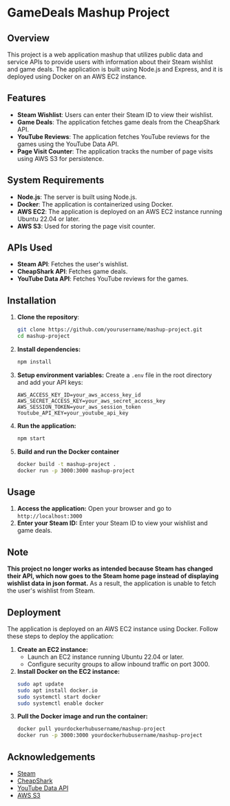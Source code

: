 # GameDeals Mashup Project

## Overview

This project is a web application mashup that utilizes public data and service APIs to provide users with information about their Steam wishlist and game deals. The application is built using Node.js and Express, and it is deployed using Docker on an AWS EC2 instance.

## Features

- **Steam Wishlist**: Users can enter their Steam ID to view their wishlist.
- **Game Deals**: The application fetches game deals from the CheapShark API.
- **YouTube Reviews**: The application fetches YouTube reviews for the games using the YouTube Data API.
- **Page Visit Counter**: The application tracks the number of page visits using AWS S3 for persistence.

## System Requirements

- **Node.js**: The server is built using Node.js.
- **Docker**: The application is containerized using Docker.
- **AWS EC2**: The application is deployed on an AWS EC2 instance running Ubuntu 22.04 or later.
- **AWS S3**: Used for storing the page visit counter.

## APIs Used

- **Steam API**: Fetches the user's wishlist.
- **CheapShark API**: Fetches game deals.
- **YouTube Data API**: Fetches YouTube reviews for the games.

## Installation

1. **Clone the repository**:
   ```sh
   git clone https://github.com/yourusername/mashup-project.git
   cd mashup-project
   ```

2. **Install dependencies:**
    ```sh
    npm install
    ```
3. **Setup environment variables:** Create a `.env` file in the root directory and add your API keys:
    ```
    AWS_ACCESS_KEY_ID=your_aws_access_key_id
    AWS_SECRET_ACCESS_KEY=your_aws_secret_access_key
    AWS_SESSION_TOKEN=your_aws_session_token
    Youtube_API_KEY=your_youtube_api_key
    ```
4. **Run the application:**
    ```sh
    npm start
    ```
5. **Build and run the Docker container**
    ```sh
    docker build -t mashup-project .
    docker run -p 3000:3000 mashup-project
    ```

## Usage
1. **Access the application:** Open your browser and go to `http://localhost:3000`
2. **Enter your Steam ID:** Enter your Steam ID to view your wishlist and game deals.

## Note
**This project no longer works as intended because Steam has changed their API, which now goes to the Steam home page instead of displaying wishlist data in json format.** As a result, the application is unable to fetch the user's wishlist from Steam.

## Deployment
The application is deployed on an AWS EC2 instance using Docker. Follow these steps to deploy the application:

1. **Create an EC2 instance:**
    - Launch an EC2 instance running Ubuntu 22.04 or later.
    - Configure security groups to allow inbound traffic on port 3000.
2. **Install Docker on the EC2 instance:**
    ```sh
    sudo apt update
    sudo apt install docker.io
    sudo systemctl start docker
    sudo systemctl enable docker
    ```
3. **Pull the Docker image and run the container:**
    ```sh
    docker pull yourdockerhubusername/mashup-project
    docker run -p 3000:3000 yourdockerhubusername/mashup-project
    ```

## Acknowledgements
- [Steam](https://store.steampowered.com/)
- [CheapShark](https://www.cheapshark.com/)
- [YouTube Data API](https://developers.google.com/youtube/v3)
- [AWS S3](https://aws.amazon.com/s3/)
